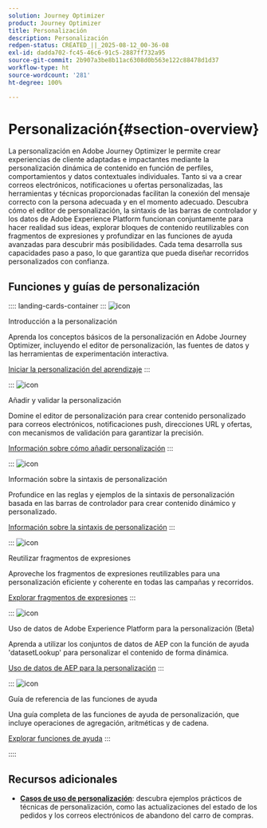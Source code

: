 ```yaml
---
solution: Journey Optimizer
product: Journey Optimizer
title: Personalización
description: Personalización
redpen-status: CREATED_||_2025-08-12_00-36-08
exl-id: dadda702-fc45-46c6-91c5-2887ff732a95
source-git-commit: 2b907a3be8b11ac6308d0b563e122c88478d1d37
workflow-type: ht
source-wordcount: '281'
ht-degree: 100%

---
```


# Personalización{#section-overview}

La personalización en Adobe Journey Optimizer le permite crear experiencias de cliente adaptadas e impactantes mediante la personalización dinámica de contenido en función de perfiles, comportamientos y datos contextuales individuales. Tanto si va a crear correos electrónicos, notificaciones u ofertas personalizadas, las herramientas y técnicas proporcionadas facilitan la conexión del mensaje correcto con la persona adecuada y en el momento adecuado. Descubra cómo el editor de personalización, la sintaxis de las barras de controlador y los datos de Adobe Experience Platform funcionan conjuntamente para hacer realidad sus ideas, explorar bloques de contenido reutilizables con fragmentos de expresiones y profundizar en las funciones de ayuda avanzadas para descubrir más posibilidades. Cada tema desarrolla sus capacidades paso a paso, lo que garantiza que pueda diseñar recorridos personalizados con confianza.

## Funciones y guías de personalización

:::: landing-cards-container
:::
![icon](https://cdn.experienceleague.adobe.com/icons/circle-play.svg)

Introducción a la personalización

Aprenda los conceptos básicos de la personalización en Adobe Journey Optimizer, incluyendo el editor de personalización, las fuentes de datos y las herramientas de experimentación interactiva.

[Iniciar la personalización del aprendizaje](../using/personalization/personalize.md)
:::

:::
![icon](https://cdn.experienceleague.adobe.com/icons/list-check.svg)

Añadir y validar la personalización

Domine el editor de personalización para crear contenido personalizado para correos electrónicos, notificaciones push, direcciones URL y ofertas, con mecanismos de validación para garantizar la precisión.

[Información sobre cómo añadir personalización](../using/personalization/personalization-build-expressions.md)
:::

:::
![icon](https://cdn.experienceleague.adobe.com/icons/code-branch.svg)

Información sobre la sintaxis de personalización

Profundice en las reglas y ejemplos de la sintaxis de personalización basada en las barras de controlador para crear contenido dinámico y personalizado.

[Información sobre la sintaxis de personalización](../using/personalization/personalization-syntax.md)
:::

:::
![icon](https://cdn.experienceleague.adobe.com/icons/puzzle-piece.svg)

Reutilizar fragmentos de expresiones

Aproveche los fragmentos de expresiones reutilizables para una personalización eficiente y coherente en todas las campañas y recorridos.

[Explorar fragmentos de expresiones](../using/personalization/use-expression-fragments.md)
:::

:::
![icon](https://cdn.experienceleague.adobe.com/icons/database.svg)

Uso de datos de Adobe Experience Platform para la personalización (Beta)

Aprenda a utilizar los conjuntos de datos de AEP con la función de ayuda &#39;datasetLookup&#39; para personalizar el contenido de forma dinámica.

[Uso de datos de AEP para la personalización](../using/personalization/aep-data-perso.md)
:::

:::
![icon](https://cdn.experienceleague.adobe.com/icons/screwdriver-wrench.svg)

Guía de referencia de las funciones de ayuda

Una guía completa de las funciones de ayuda de personalización, que incluye operaciones de agregación, aritméticas y de cadena.

[Explorar funciones de ayuda](functions-landing-page.md)
:::

::::


## Recursos adicionales

- **[Casos de uso de personalización](personalization-use-cases-landing-page.md)**: descubra ejemplos prácticos de técnicas de personalización, como las actualizaciones del estado de los pedidos y los correos electrónicos de abandono del carro de compras.

